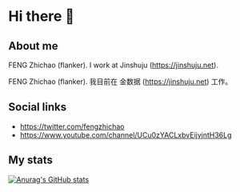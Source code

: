 # Hi there 👋

## About me

FENG Zhichao (flanker). I work at Jinshuju (https://jinshuju.net).

FENG Zhichao (flanker). 我目前在 金数据 (https://jinshuju.net) 工作。

## Social links

* https://twitter.com/fengzhichao
* https://www.youtube.com/channel/UCu0zYACLxbvEijvjntH36Lg

## My stats

[![Anurag's GitHub stats](https://github-readme-stats.vercel.app/api?username=flanker)](https://github.com/flanker?tab=repositories)


